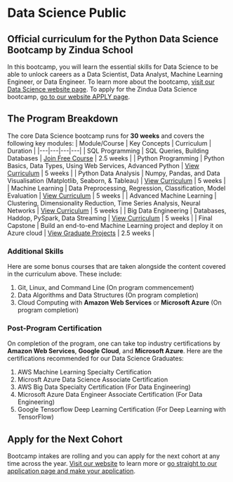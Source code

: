 # Data Science Public 
## Official curriculum for the Python Data Science Bootcamp by Zindua School
In this bootcamp, you will learn the essential skills for Data Science to be able to unlock careers as a Data Scientist, Data Analyst, Machine Learning Engineer, or Data Engineer. To learn more about the bootcamp, [visit our Data Science website page](https://zinduaschool.com/programs/data-science-bootcamp/). To apply for the Zindua Data Science bootcamp, [go to our website APPLY page](https://zinduaschool.com/apply).

## The Program Breakdown
The core Data Science bootcamp runs for **30 weeks** and covers the following key modules:
| Module/Course | Key Concepts | Curriculum | Duration |
|---|---|---|---|
| SQL Programming | SQL Queries, Building Databases | [Join Free Course](https://app.zinduaschool.com/free) | 2.5 weeks |
| Python Programming | Python Basics, Data Types, Using Web Services, Advanced Python | [View Curriculum](/01-python-programming) | 5 weeks |
| Python Data Analysis | Numpy, Pandas, and Data Visualisation (Matplotlib, Seaborn, & Tableau) | [View Curriculum](/02-python-data-analysis) | 5 weeks |
| Machine Learning | Data Preprocessing, Regression, Classification, Model Evaluation | [View Curriculum](/03-machine-learning) | 5 weeks |
| Advanced Machine Learning | Clustering, Dimensionality Reduction, Time Series Analysis, Neural Networks | [View Curriculum](/04-advanced-machine-learning) | 5 weeks |
| Big Data Engineering | Databases, Haddop, PySpark, Data Streaming | [View Curriculum](/05-big-data-engineering) | 5 weeks |
| Final Capstone | Build an end-to-end Machine Learning project and deploy it on Azure cloud | [View Graduate Projects](https://zinduaschool.com/projects) | 2.5 weeks |
### Additional Skills
Here are some bonus courses that are taken alongside the content covered in the curriculum above. These include:
1. Git, Linux, and Command Line (On program commencement)
2. Data Algorithms and Data Structures (On program completion)
2. Cloud Computing with **Amazon Web Services** or **Microsoft Azure** (On program completion)
### Post-Program Certification
On completion of the program, one can take top industry certifications by **Amazon Web Services**, **Google Cloud**, and **Microsoft Azure**. Here are the certifications recommended for our Data Science Graduates:
1. AWS Machine Learning Specialty Certification
2. Microsft Azure Data Science Associate Certification
3. AWS Big Data Specialty Certification (For Data Engineering)
4. Microsoft Azure Data Engineer Associate Certification (For Data Engineering)
5. Google Tensorflow Deep Learning Certification (For Deep Learning with TensorFlow)

## Apply for the Next Cohort
Bootcamp intakes are rolling and you can apply for the next cohort at any time across the year. [Visit our website](https://zinduaschool.com) to learn more or [go straight to our application page and make your application](https://zinduaschool.com/apply).
